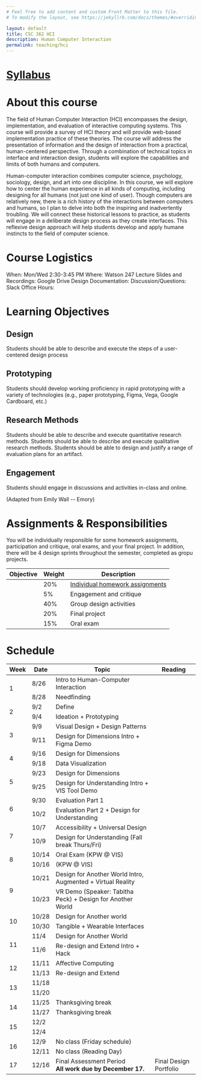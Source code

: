```yaml
---
# Feel free to add content and custom Front Matter to this file.
# To modify the layout, see https://jekyllrb.com/docs/themes/#overriding-theme-defaults

layout: default
title: CSC 362 HCI
description: Human Computer Interaction
permalink: teaching/hci
---
```


# [Syllabus](./syllabi/hci-syllabus.md)

# About this course 
The field of Human Computer Interaction (HCI) encompasses the design, implementation, and evaluation of interactive computing systems. This course will provide a survey of HCI theory and will provide web-based implementation practice of these theories. The course will address the presentation of information and the design of interaction from a practical, human-centered perspective. Through a combination of technical topics in interface and interaction design, students will explore the capabilities and limits of both humans and computers.

Human-computer interaction combines computer science, psychology, sociology, design, and art into one discipline. In this course, we will explore how to center the human experience in all kinds of computing, including designing for all humans (not just one kind of user). Though computers are relatively new, there is a rich history of the interactions between computers and humans, so I plan to delve into both the inspiring and inadvertently troubling. We will connect these historical lessons to practice, as students will engage in a deliberate design process as they create interfaces. This reflexive design approach will help students develop and apply humane instincts to the field of computer science.

# Course Logistics
When: Mon/Wed 2:30-3:45 PM
Where: Watson 247
Lecture Slides and Recordings: Google Drive
Design Documentation:
Discussion/Questions: Slack
Office Hours:

# Learning Objectives

## Design
Students should be able to describe and execute the steps of a user-centered design process

## Prototyping
Students should develop working proficiency in rapid prototyping with a variety of technologies (e.g., paper prototyping, Figma, Vega, Google Cardboard, etc.)

## Research Methods
Students should be able to describe and execute quantitative research methods.
Students should be able to describe and execute qualitative research methods.
Students should be able to design and justify a range of evaluation plans for an artifact.

## Engagement
Students should engage in discussions and activities in-class and online.

(Adapted from Emily Wall -- Emory)

# Assignments & Responsibilities
You will be individually responsible for some homework assignments, participation and critique, oral exams, and your final project. In addition, there will be 4 design sprints throughout the semester, completed as gropu projects.

| Objective | Weight | Description                     |
|-----------|--------|---------------------------------|
|           | 20%    | [Individual homework assignments](/teaching/hci/assignments/homework) |
|           | 5%     | Engagement and critique         |
|           | 40%    | Group design activities         |
|           | 20%    | Final project                   |
|           | 15%    | Oral exam                       |


# Schedule

<table><thead>
  <tr>
    <th>Week</th>
    <th>Date</th>
    <th>Topic</th>
    <th>Reading</th>
  </tr></thead>
<tbody>
  <tr>
    <td rowspan="2">1</td>
    <td>8/26</td>
    <td>Intro to Human-Computer Interaction</td>
    <td></td>
  </tr>
  <tr>
    <td>8/28</td>
    <td>Needfinding</td>
    <td></td>
  </tr>
  <tr>
    <td rowspan="2">2</td>
    <td>9/2</td>
    <td>Define</td>
    <td></td>
  </tr>
  <tr>
    <td>9/4</td>
    <td>Ideation + Prototyping</td>
    <td></td>
  </tr>
  <tr>
    <td rowspan="2">3</td>
    <td>9/9</td>
    <td>Visual Design + Design Patterns</td>
    <td></td>
  </tr>
  <tr>
    <td>9/11</td>
    <td>Design for Dimensions Intro + Figma Demo</td>
    <td></td>
  </tr>
  <tr>
    <td rowspan="2">4</td>
    <td>9/16</td>
    <td>Design for Dimensions</td>
    <td></td>
  </tr>
  <tr>
    <td>9/18</td>
    <td>Data Visualization</td>
    <td></td>
  </tr>
  <tr>
    <td rowspan="2">5</td>
    <td>9/23</td>
    <td>Design for Dimensions</td>
    <td></td>
  </tr>
  <tr>
    <td>9/25</td>
    <td>Design for Understanding Intro + VIS Tool Demo</td>
    <td></td>
  </tr>
  <tr>
    <td rowspan="2">6</td>
    <td>9/30</td>
    <td>Evaluation Part 1</td>
    <td></td>
  </tr>
  <tr>
    <td>10/2</td>
    <td>Evaluation Part 2 + Design for Understanding</td>
    <td></td>
  </tr>
  <tr>
    <td rowspan="2">7</td>
    <td>10/7</td>
    <td>Accessibility + Universal Design</td>
    <td></td>
  </tr>
  <tr>
    <td>10/9</td>
    <td>Design for Understanding (Fall break Thurs/Fri)</td>
    <td></td>
  </tr>
  <tr>
    <td rowspan="2">8</td>
    <td>10/14</td>
    <td>Oral Exam (KPW @ VIS)</td>
    <td></td>
  </tr>
  <tr>
    <td>10/16</td>
    <td>(KPW @ VIS)</td>
    <td></td>
  </tr>
  <tr>
    <td rowspan="2">9</td>
    <td>10/21</td>
    <td>Design for Another World Intro, Augmented + Virtual Reality</td>
    <td></td>
  </tr>
  <tr>
    <td>10/23</td>
    <td>VR Demo (Speaker: Tabitha Peck) + Design for Another World</td>
    <td></td>
  </tr>
  <tr>
    <td rowspan="2">10</td>
    <td>10/28</td>
    <td>Design for Another world</td>
    <td></td>
  </tr>
  <tr>
    <td>10/30</td>
    <td>Tangible + Wearable Interfaces</td>
    <td></td>
  </tr>
  <tr>
    <td rowspan="2">11</td>
    <td>11/4</td>
    <td>Design for Another World</td>
    <td></td>
  </tr>
  <tr>
    <td>11/6</td>
    <td>Re-design and Extend Intro + Hack</td>
    <td></td>
  </tr>
  <tr>
    <td rowspan="2">12</td>
    <td>11/11</td>
    <td>Affective Computing</td>
    <td></td>
  </tr>
  <tr>
    <td>11/13</td>
    <td>Re-design and Extend</td>
    <td></td>
  </tr>
  <tr>
    <td rowspan="2">13</td>
    <td>11/18</td>
    <td></td>
    <td></td>
  </tr>
  <tr>
    <td>11/20</td>
    <td></td>
    <td></td>
  </tr>
  <tr>
    <td rowspan="2">14</td>
    <td>11/25</td>
    <td>Thanksgiving break</td>
    <td></td>
  </tr>
  <tr>
    <td>11/27</td>
    <td>Thanksgiving break</td>
    <td></td>
  </tr>
  <tr>
    <td rowspan="2">15</td>
    <td>12/2</td>
    <td></td>
    <td></td>
  </tr>
  <tr>
    <td>12/4</td>
    <td></td>
    <td></td>
  </tr>
  <tr>
    <td rowspan="2">16</td>
    <td>12/9</td>
    <td>No class (Friday schedule)</td>
    <td></td>
  </tr>
  <tr>
    <td>12/11</td>
    <td>No class (Reading Day)</td>
    <td></td>
  </tr>
  <tr>
    <td rowspan="2">17</td>
    <td>12/16</td>
    <td>Final Assessment Period <br /> <b>All work due by December 17.</b></td>
    <td>Final Design Portfolio</td>
  </tr>
</table>